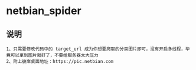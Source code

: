 # netbian_spider

## 说明
    1、只需要修改代码中的 target_url 成为你想要爬取的分类图片即可，没有开启多线程，毕竟可以拿到图片就好了，不要给服务器太大压力
    2、附上彼岸桌面地址：https://pic.netbian.com
